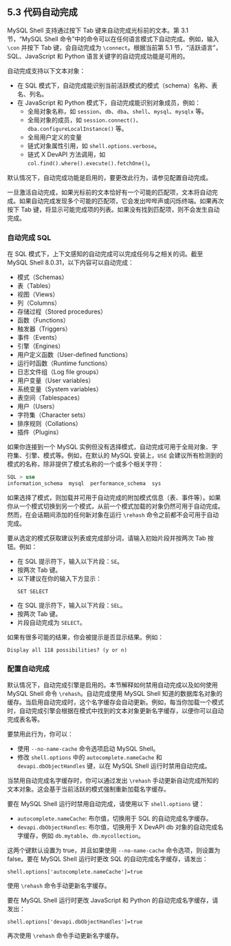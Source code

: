 ## 5.3 代码自动完成

MySQL Shell 支持通过按下 Tab 键来自动完成光标前的文本。第 3.1 节，“MySQL Shell 命令”中的命令可以在任何语言模式下自动完成。例如，输入 `\con` 并按下 Tab 键，会自动完成为 `\connect`。根据当前第 5.1 节，“活跃语言”，SQL、JavaScript 和 Python 语言关键字的自动完成功能是可用的。

自动完成支持以下文本对象：

- 在 SQL 模式下，自动完成能识别当前活跃模式的模式（schema）名称、表名、列名。
- 在 JavaScript 和 Python 模式下，自动完成能识别对象成员，例如：
  - 全局对象名称，如 `session`、`db`、`dba`、`shell`、`mysql`、`mysqlx` 等。
  - 全局对象的成员，如 `session.connect()`、`dba.configureLocalInstance()` 等。
  - 全局用户定义的变量
  - 链式对象属性引用，如 `shell.options.verbose`。
  - 链式 X DevAPI 方法调用，如 `col.find().where().execute().fetchOne()`。

默认情况下，自动完成功能是启用的，要更改此行为，请参见配置自动完成。

一旦激活自动完成，如果光标前的文本恰好有一个可能的匹配项，文本将自动完成。如果自动完成发现多个可能的匹配项，它会发出哔哔声或闪烁终端。如果再次按下 Tab 键，将显示可能完成项的列表。如果没有找到匹配项，则不会发生自动完成。

### 自动完成 SQL

在 SQL 模式下，上下文感知的自动完成可以完成任何与之相关的词。截至 MySQL Shell 8.0.31，以下内容可以自动完成：

- 模式（Schemas）
- 表（Tables）
- 视图（Views）
- 列（Columns）
- 存储过程（Stored procedures）
- 函数（Functions）
- 触发器（Triggers）
- 事件（Events）
- 引擎（Engines）
- 用户定义函数（User-defined functions）
- 运行时函数（Runtime functions）
- 日志文件组（Log file groups）
- 用户变量（User variables）
- 系统变量（System variables）
- 表空间（Tablespaces）
- 用户（Users）
- 字符集（Character sets）
- 排序规则（Collations）
- 插件（Plugins）

如果你连接到一个 MySQL 实例但没有选择模式，自动完成可用于全局对象、字符集、引擎、模式等。例如，在默认的 MySQL 安装上，`USE` 会建议所有检测到的模式的名称，除非提供了模式名称的一个或多个相关字符：

```sql
SQL > use 
information_schema  mysql  performance_schema  sys
```

如果选择了模式，则加载并可用于自动完成的附加模式信息（表、事件等）。如果你从一个模式切换到另一个模式，从前一个模式加载的对象仍然可用于自动完成。然而，在会话期间添加的任何新对象在运行 `\rehash` 命令之前都不会可用于自动完成。

要从选定的模式获取建议列表或完成部分词，请输入初始片段并按两次 Tab 按钮。例如：

- 在 SQL 提示符下，输入以下片段：`SE`。
- 按两次 Tab 键。
- 以下建议在你的输入下方显示：
  ```
  SET SELECT
  ```
- 在 SQL 提示符下，输入以下片段：`SEL`。
- 按两次 Tab 键。
- 片段自动完成为 `SELECT`。

如果有很多可能的结果，你会被提示是否显示结果。例如：

```
Display all 118 possibilities? (y or n)
```

### 配置自动完成

默认情况下，自动完成引擎是启用的。本节解释如何禁用自动完成以及如何使用 MySQL Shell 命令 `\rehash`。自动完成使用 MySQL Shell 知道的数据库名对象的缓存。当启用自动完成时，这个名字缓存会自动更新。例如，每当你加载一个模式时，自动完成引擎会根据在模式中找到的文本对象更新名字缓存，以便你可以自动完成表名等。

要禁用此行为，你可以：

- 使用 `--no-name-cache` 命令选项启动 MySQL Shell。
- 修改 `shell.options` 中的 `autocomplete.nameCache` 和 `devapi.dbObjectHandles` 键，以在 MySQL Shell 运行时禁用自动完成。

当禁用自动完成名字缓存时，你可以通过发出 `\rehash` 手动更新自动完成所知的文本对象。这会基于当前活跃的模式强制重新加载名字缓存。

要在 MySQL Shell 运行时禁用自动完成，请使用以下 `shell.options` 键：

- `autocomplete.nameCache`: 布尔值，切换用于 SQL 的自动完成名字缓存。
- `devapi.dbObjectHandles`: 布尔值，切换用于 X DevAPI db 对象的自动完成名字缓存，例如 `db.mytable`、`db.mycollection`。

这两个键默认设置为 true，并且如果使用 `--no-name-cache` 命令选项，则设置为 false。要在 MySQL Shell 运行时更改 SQL 的自动完成名字缓存，请发出：

```shell
shell.options['autocomplete.nameCache']=true
```

使用 `\rehash` 命令手动更新名字缓存。

要在 MySQL Shell 运行时更改 JavaScript 和 Python 的自动完成名字缓存，请发出：

```shell
shell.options['devapi.dbObjectHandles']=true
```

再次使用 `\rehash` 命令手动更新名字缓存。

